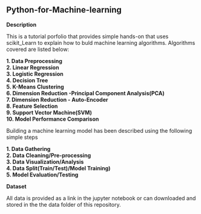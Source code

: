 ## Python-for-Machine-learning

**Description** 

This is a tutorial porfolio that provides simple hands-on that uses scikit_Learn to explain how to buld machine learning algorithms. Algorithms covered are listed below:

**1. Data Preprocessing**<br>
**2. Linear Regression**<br>
**3. Logistic Regression**<br>
**4. Decision Tree**<br>
**5. K-Means Clustering**<br>
**6. Dimension Reduction -Principal Component Analysis(PCA)**<br>
**7. Dimension Reduction - Auto-Encoder**<br>
**8. Feature Selection**<br>
**9. Support Vector Machine(SVM)** <br>
**10. Model Performance Comparison**<br>

Building a machine learning model has been described using the following simple steps

**1. Data Gathering<br>**
**2. Data Cleaning/Pre-processing<br>**
**3. Data Visualization/Analysis<br>**
**4. Data Split(Train/Test)/Model Training)<br>**
**5. Model Evaluation/Testing<br>**

**Dataset**

All data is provided as a link in the jupyter notebook or can downloaded and stored in the the data folder of this repository. 

